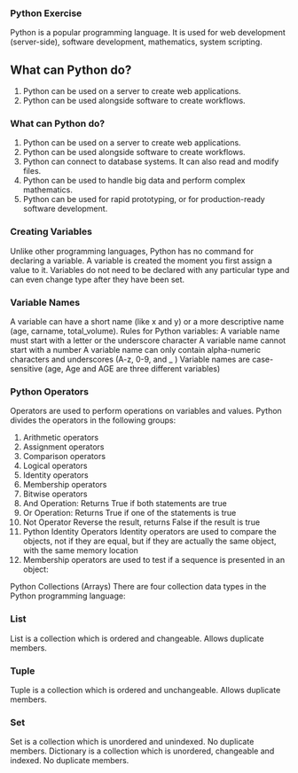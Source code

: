 ### Python Exercise
Python is a popular programming language. It is used for web development (server-side), software development, mathematics,
system scripting.

## What can Python do?
1. Python can be used on a server to create web applications.
2. Python can be used alongside software to create workflows.
### What can Python do?
1. Python can be used on a server to create web applications.
2. Python can be used alongside software to create workflows.
3. Python can connect to database systems. It can also read and modify files.
4. Python can be used to handle big data and perform complex mathematics.
5. Python can be used for rapid prototyping, or for production-ready software development.

### Creating Variables
Unlike other programming languages, Python has no command for declaring a variable.
A variable is created the moment you first assign a value to it. Variables do not need to be declared with any particular type and can even change type after they have been set.
### Variable Names
A variable can have a short name (like x and y) or a more descriptive name (age, carname, total_volume). Rules for Python variables:
A variable name must start with a letter or the underscore character
A variable name cannot start with a number
A variable name can only contain alpha-numeric characters and underscores (A-z, 0-9, and _ )
Variable names are case-sensitive (age, Age and AGE are three different variables)

### Python Operators
Operators are used to perform operations on variables and values.
Python divides the operators in the following groups:
1. Arithmetic operators
2. Assignment operators
3. Comparison operators
4. Logical operators
5. Identity operators
6. Membership operators
7. Bitwise operators
8. And Operation:
Returns True if both statements are true
9. Or Operation:
Returns True if one of the statements is true
10. Not Operator
Reverse the result, returns False if the result is true
11. Python Identity Operators
Identity operators are used to compare the objects, not if they are equal, but if they are actually the same object, with the same memory location
12. Membership operators are used to test if a sequence is presented in an object:

Python Collections (Arrays)
There are four collection data types in the Python programming language:
### List 
List is a collection which is ordered and changeable. Allows duplicate members.
### Tuple
Tuple is a collection which is ordered and unchangeable. Allows duplicate members.
### Set 
Set is a collection which is unordered and unindexed. No duplicate members.
Dictionary is a collection which is unordered, changeable and indexed. No duplicate members.
